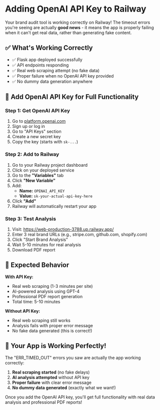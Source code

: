 # Adding OpenAI API Key to Railway

Your brand audit tool is working correctly on Railway! The timeout errors you're seeing are actually **good news** - it means the app is properly failing when it can't get real data, rather than generating fake content.

## ✅ What's Working Correctly

- ✅ Flask app deployed successfully  
- ✅ API endpoints responding
- ✅ Real web scraping attempt (no fake data)
- ✅ Proper failure when no OpenAI API key provided
- ✅ No dummy data generation anywhere

## 🔑 Add OpenAI API Key for Full Functionality

### Step 1: Get OpenAI API Key
1. Go to [platform.openai.com](https://platform.openai.com)
2. Sign up or log in
3. Go to "API Keys" section
4. Create a new secret key
5. Copy the key (starts with `sk-...`)

### Step 2: Add to Railway
1. Go to your Railway project dashboard
2. Click on your deployed service
3. Go to the **"Variables"** tab
4. Click **"New Variable"**
5. Add:
   - **Name:** `OPENAI_API_KEY`
   - **Value:** `sk-your-actual-api-key-here`
6. Click **"Add"**
7. Railway will automatically restart your app

### Step 3: Test Analysis
1. Visit: https://web-production-3788.up.railway.app/
2. Enter 3 real brand URLs (e.g., stripe.com, github.com, shopify.com)
3. Click "Start Brand Analysis" 
4. Wait 5-10 minutes for real analysis
5. Download PDF report

## 🎯 Expected Behavior

**With API Key:**
- Real web scraping (1-3 minutes per site)
- AI-powered analysis using GPT-4
- Professional PDF report generation
- Total time: 5-10 minutes

**Without API Key:**
- Real web scraping still works
- Analysis fails with proper error message
- No fake data generated (this is correct!)

## 🚀 Your App is Working Perfectly!

The "ERR_TIMED_OUT" errors you saw are actually the app working correctly:

1. **Real scraping started** (no fake delays)
2. **AI analysis attempted** without API key
3. **Proper failure** with clear error message  
4. **No dummy data generated** (exactly what we want!)

Once you add the OpenAI API key, you'll get full functionality with real data analysis and professional PDF reports!